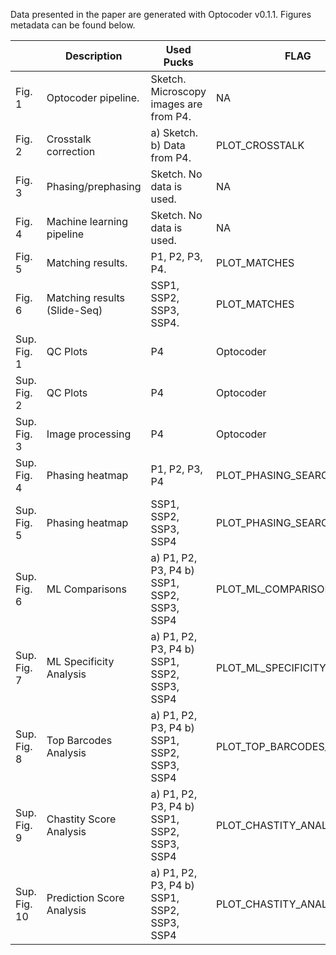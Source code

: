 Data presented in the paper are generated with Optocoder v0.1.1. Figures metadata can be found below.

|             | Description                  | Used Pucks                                  | FLAG                 |   |
|-------------|------------------------------|---------------------------------------------|------------------------|---|
| Fig. 1      | Optocoder pipeline.          | Sketch. Microscopy images are from P4.      | NA                     |   |
| Fig. 2      | Crosstalk correction         | a) Sketch. b) Data from P4.                 | PLOT_CROSSTALK      |   |
| Fig. 3      | Phasing/prephasing           | Sketch. No data is used.                    | NA                     |   |
| Fig. 4      | Machine learning pipeline    | Sketch. No data is used.                    | NA                     |   |
| Fig. 5      | Matching results.            | P1, P2, P3, P4.                             | PLOT_MATCHES |   |
| Fig. 6      | Matching results (Slide-Seq) | SSP1, SSP2, SSP3, SSP4.                     |  PLOT_MATCHES|   |
| Sup. Fig. 1 | QC Plots                     | P4                                          | Optocoder              |   |
| Sup. Fig. 2 | QC Plots                     | P4                                          | Optocoder              |   |
| Sup. Fig. 3 | Image processing             | P4                                          | Optocoder              |   |
| Sup. Fig. 4 | Phasing heatmap              | P1, P2, P3, P4                              | PLOT_PHASING_SEARCH        |   |
| Sup. Fig. 5 | Phasing heatmap              | SSP1, SSP2, SSP3, SSP4                      | PLOT_PHASING_SEARCH        |   |
| Sup. Fig. 6 | ML Comparisons               | a) P1, P2, P3, P4 b) SSP1, SSP2, SSP3, SSP4 | PLOT_ML_COMPARISON   |   |
| Sup. Fig. 7 | ML Specificity Analysis      | a) P1, P2, P3, P4 b) SSP1, SSP2, SSP3, SSP4 | PLOT_ML_SPECIFICITY_ANALYSIS   |   |
| Sup. Fig. 8 | Top Barcodes Analysis      | a) P1, P2, P3, P4 b) SSP1, SSP2, SSP3, SSP4 | PLOT_TOP_BARCODES_ANALYSIS   |   |
| Sup. Fig. 9 | Chastity Score Analysis      | a) P1, P2, P3, P4 b) SSP1, SSP2, SSP3, SSP4 | PLOT_CHASTITY_ANALYSIS   |   |
| Sup. Fig. 10 | Prediction Score Analysis      | a) P1, P2, P3, P4 b) SSP1, SSP2, SSP3, SSP4 | PLOT_CHASTITY_ANALYSIS   |   |